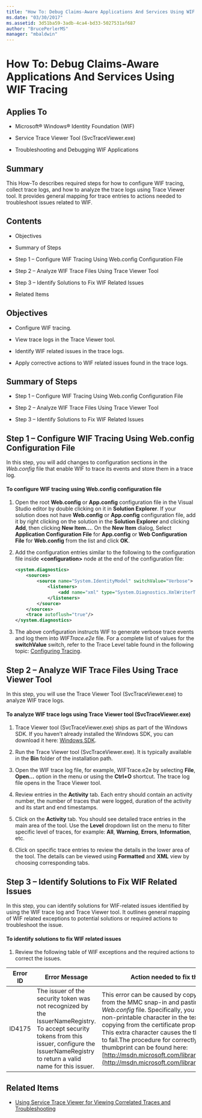 ```yaml
---
title: "How To: Debug Claims-Aware Applications And Services Using WIF Tracing"
ms.date: "03/30/2017"
ms.assetid: 3d51ba59-3adb-4ca4-bd33-5027531af687
author: "BrucePerlerMS"
manager: "mbaldwin"
---
```

# How To: Debug Claims-Aware Applications And Services Using WIF Tracing
## Applies To  

- Microsoft® Windows® Identity Foundation (WIF)  

- Service Trace Viewer Tool (SvcTraceViewer.exe)  

- Troubleshooting and Debugging WIF Applications  

## Summary  
 This How-To describes required steps for how to configure WIF tracing, collect trace logs, and how to analyze the trace logs using Trace Viewer tool. It provides general mapping for trace entries to actions needed to troubleshoot issues related to WIF.  

## Contents  

- Objectives  

- Summary of Steps  

- Step 1 – Configure WIF Tracing Using Web.config Configuration File  

- Step 2 – Analyze WIF Trace Files Using Trace Viewer Tool  

- Step 3 – Identify Solutions to Fix WIF Related Issues  

- Related Items  

## Objectives  

- Configure WIF tracing.  

- View trace logs in the Trace Viewer tool.  

- Identify WIF related issues in the trace logs.  

- Apply corrective actions to WIF related issues found in the trace logs.  

## Summary of Steps  

- Step 1 – Configure WIF Tracing Using Web.config Configuration File  

- Step 2 – Analyze WIF Trace Files Using Trace Viewer Tool  

- Step 3 – Identify Solutions to Fix WIF Related Issues  

## Step 1 – Configure WIF Tracing Using Web.config Configuration File  
 In this step, you will add changes to configuration sections in the *Web.config* file that enable WIF to trace its events and store them in a trace log.  

#### To configure WIF tracing using Web.config configuration file  

1. Open the root **Web.config** or **App.config** configuration file in the Visual Studio editor by double clicking on it in **Solution Explorer**. If your solution does not have **Web.config** or **App.config** configuration file, add it by right clicking on the solution in the **Solution Explorer** and clicking **Add**, then clicking **New Item…**. On the **New Item** dialog, Select **Application Configuration File** for **App.config** or **Web Configuration File** for **Web.config** from the list and click **OK**.  

2. Add the configuration entries similar to the following to the configuration file inside **\<configuration>** node at the end of the configuration file:  

   ```xml  
   <system.diagnostics>  
       <sources>  
           <source name="System.IdentityModel" switchValue="Verbose">  
               <listeners>  
                   <add name="xml" type="System.Diagnostics.XmlWriterTraceListener" initializeData="WIFTrace.e2e"/>  
               </listeners>  
           </source>  
       </sources>  
       <trace autoflush="true"/>  
   </system.diagnostics>  
   ```  

3. The above configuration instructs WIF to generate verbose trace events and log them into *WIFTrace.e2e* file. For a complete list of values for the **switchValue** switch, refer to the Trace Level table found in the following topic: [Configuring Tracing](http://msdn.microsoft.com/library/ms733025.aspx).  

## Step 2 – Analyze WIF Trace Files Using Trace Viewer Tool  
 In this step, you will use the Trace Viewer Tool (SvcTraceViewer.exe) to analyze WIF trace logs.  

#### To analyze WIF trace logs using Trace Viewer tool (SvcTraceViewer.exe)  

1. Trace Viewer tool (SvcTraceViewer.exe) ships as part of the Windows SDK. If you haven’t already installed the Windows SDK, you can download it here: [Windows SDK](http://www.microsoft.com/download/en/details.aspx?id=8279).  

2. Run the Trace Viewer tool (SvcTraceViewer.exe). It is typically available in the **Bin** folder of the installation path.  

3. Open the WIF trace log file, for example, WIFTrace.e2e by selecting **File**, **Open…** option in the menu or using the **Ctrl+O** shortcut. The trace log file opens in the Trace Viewer tool.  

4. Review entries in the **Activity** tab. Each entry should contain an activity number, the number of traces that were logged, duration of the activity and its start and end timestamps.  

5. Click on the **Activity** tab. You should see detailed trace entries in the main area of the tool. Use the **Level** dropdown list on the menu to filter specific level of traces, for example: **All**, **Warning**, **Errors**, **Information**, etc.  

6. Click on specific trace entries to review the details in the lower area of the tool. The details can be viewed using **Formatted** and **XML** view by choosing corresponding tabs.  

## Step 3 – Identify Solutions to Fix WIF Related Issues  
 In this step, you can identify solutions for WIF-related issues identified by using the WIF trace log and Trace Viewer tool. It outlines general mapping of WIF related exceptions to potential solutions or required actions to troubleshoot the issue.  

#### To identify solutions to fix WIF related issues  

1. Review the following table of WIF exceptions and the required actions to correct the issues.  


|**Error ID**|**Error Message**|**Action needed to fix the error**|  
|-|-|-|  
|ID4175|The issuer of the security token was not recognized by the IssuerNameRegistry.  To accept security tokens from this issuer, configure the IssuerNameRegistry to return a valid name for this issuer.|This error can be caused by copying a thumbprint from the MMC snap-in and pasting it into the *Web.config* file. Specifically, you can get an extra non-printable character in the text string when copying from the certificate properties window. This extra character causes the thumbprint match to fail.The procedure for correctly copying the thumbprint can be found here: [http://msdn.microsoft.com/library/ff359102.aspx](http://msdn.microsoft.com/library/ff359102.aspx)|  

## Related Items  

- [Using Service Trace Viewer for Viewing Correlated Traces and Troubleshooting](http://msdn.microsoft.com/library/aa751795.aspx)
